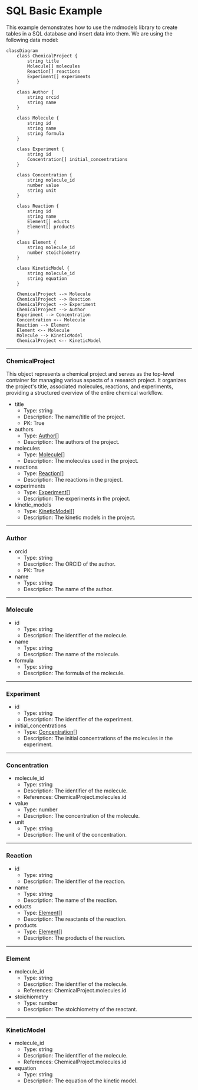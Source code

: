 # SQL Basic Example

This example demonstrates how to use the mdmodels library to create tables in a SQL database and insert data into them. We are using the following data model:

```mermaid
classDiagram
    class ChemicalProject {
        string title
        Molecule[] molecules
        Reaction[] reactions
        Experiment[] experiments
    }

    class Author {
        string orcid
        string name
    }

    class Molecule {
        string id
        string name
        string formula
    }

    class Experiment {
        string id
        Concentration[] initial_concentrations
    }

    class Concentration {
        string molecule_id
        number value
        string unit
    }

    class Reaction {
        string id
        string name
        Element[] educts
        Element[] products
    }

    class Element {
        string molecule_id
        number stoichiometry
    }

    class KineticModel {
        string molecule_id
        string equation
    }

    ChemicalProject --> Molecule
    ChemicalProject --> Reaction
    ChemicalProject --> Experiment
    ChemicalProject --> Author
    Experiment --> Concentration
    Concentration <-- Molecule
    Reaction --> Element
    Element <-- Molecule
    Molecule --> KineticModel
    ChemicalProject <-- KineticModel
```

---

### ChemicalProject

This object represents a chemical project and serves as the top-level container for managing various aspects of a research project. It organizes the project's title, associated molecules, reactions, and experiments, providing a structured overview of the entire chemical workflow.

- title
    - Type: string
    - Description: The name/title of the project.
    - PK: True
- authors
    - Type: [Author](#author)[]
    - Description: The authors of the project.
- molecules
    - Type: [Molecule](#molecule)[]
    - Description: The molecules used in the project.
- reactions
    - Type: [Reaction](#reaction)[]
    - Description: The reactions in the project.
- experiments
    - Type: [Experiment](#experiment)[]
    - Description: The experiments in the project.
- kinetic_models
    - Type: [KineticModel](#kineticmodel)[]
    - Description: The kinetic models in the project.

---

### Author

- orcid
    - Type: string
    - Description: The ORCID of the author.
    - PK: True
- name
    - Type: string
    - Description: The name of the author.

---

### Molecule

- id
    - Type: string
    - Description: The identifier of the molecule.
- name
    - Type: string
    - Description: The name of the molecule.
- formula
    - Type: string
    - Description: The formula of the molecule.

---

### Experiment

- id
    - Type: string
    - Description: The identifier of the experiment.
- initial_concentrations
    - Type: [Concentration](#concentration)[]
    - Description: The initial concentrations of the molecules in the experiment.

---

### Concentration

- molecule_id
    - Type: string
    - Description: The identifier of the molecule.
    - References: ChemicalProject.molecules.id
- value
    - Type: number
    - Description: The concentration of the molecule.
- unit
    - Type: string
    - Description: The unit of the concentration.

---

### Reaction

- id
    - Type: string
    - Description: The identifier of the reaction.
- name
    - Type: string
    - Description: The name of the reaction.
- educts
    - Type: [Element](#element)[]
    - Description: The reactants of the reaction.
- products
    - Type: [Element](#element)[]
    - Description: The products of the reaction.

---

### Element

- molecule_id
    - Type: string
    - Description: The identifier of the molecule.
    - References: ChemicalProject.molecules.id
- stoichiometry
    - Type: number
    - Description: The stoichiometry of the reactant.

---

### KineticModel

- molecule_id
    - Type: string
    - Description: The identifier of the molecule.
    - References: ChemicalProject.molecules.id
- equation
    - Type: string
    - Description: The equation of the kinetic model.
